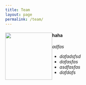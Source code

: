 ```yaml
---
title: Team
layout: page
permalink: /team/
---
```


<div class="col-sm-6 clearfix">
  <img src="/images/teampics/aryton.jpg" width=150 height=150 style="float: left" />
  <h4>haha</h4>
  <i>adfas 
  <ul style="overflow: hidden">
    
  <li> dafadsfsd </li>
  <li> dafasfas </li>
  <li> asdfasfas </li>
  <li> dafdafs </li>
  </ul>
</div>

